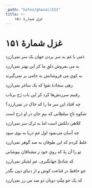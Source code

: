 ```yaml
---
_path: "hafez/ghazal/151"
title: >-
    غزل شمارهٔ ۱۵۱
---
```

# غزل شمارهٔ ۱۵۱

<div class="b" id="bn1"><div class="m1"><p>دَمی با غم به سر بردن جهان یک سر نمی‌ارزد</p></div>
<div class="m2"><p>به می بفروش دلقِ ما کز این بهتر نمی‌ارزد</p></div></div>
<div class="b" id="bn2"><div class="m1"><p>به کویِ می فروشانش به جامی بر نمی‌گیرند</p></div>
<div class="m2"><p>زهی سجادهٔ تقوا که یک ساغر نمی‌ارزد</p></div></div>
<div class="b" id="bn3"><div class="m1"><p>رقیبم سرزنش‌ها کرد کز این باب رُخ برتاب</p></div>
<div class="m2"><p>چه افتاد این سر ما را که خاکِ در نمی‌ارزد؟</p></div></div>
<div class="b" id="bn4"><div class="m1"><p>شکوهِ تاجِ سلطانی که بیمِ جان در او دَرج است</p></div>
<div class="m2"><p>کلاهی دلکش است اما به تَرکِ سر نمی‌ارزد</p></div></div>
<div class="b" id="bn5"><div class="m1"><p>چه آسان می‌نمود اول غمِ دریا به بوی سود</p></div>
<div class="m2"><p>غلط کردم که این طوفان به صد گوهر نمی‌ارزد</p></div></div>
<div class="b" id="bn6"><div class="m1"><p>تو را آن بِهْ که رویِ خود ز مشتاقان بپوشانی</p></div>
<div class="m2"><p>که شادیِّ جهانگیری، غمِ لشکر نمی‌ارزد</p></div></div>
<div class="b" id="bn7"><div class="m1"><p>چو حافظ در قناعت کوش و از دنیایِ دون بگذر</p></div>
<div class="m2"><p>که یک جو مِنَّتِ دونان دو صد من زر نمی‌ارزد</p></div></div>
